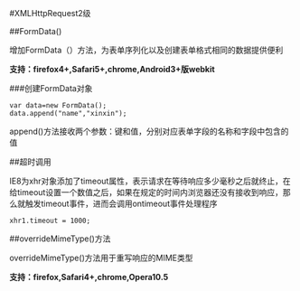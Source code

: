 #XMLHttpRequest2级

##FormData()

增加FormData（）方法，为表单序列化以及创建表单格式相同的数据提供便利

**支持：firefox4+,Safari5+,chrome,Android3+版webkit**

###创建FormData对象

	var data=new FormData();
	data.append("name","xinxin");

append()方法接收两个参数：键和值，分别对应表单字段的名称和字段中包含的值

##超时调用

IE8为xhr对象添加了timeout属性，表示请求在等待响应多少毫秒之后就终止，在给timeout设置一个数值之后，如果在规定的时间内浏览器还没有接收到响应，那么就触发timeout事件，进而会调用ontimeout事件处理程序

	xhr1.timeout = 1000;

##overrideMimeType()方法

overrideMimeType()方法用于重写响应的MIME类型

**支持：firefox,Safari4+,chrome,Opera10.5**